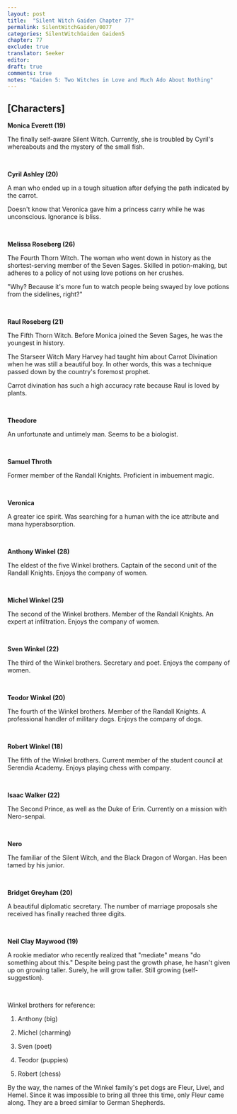 ```yaml
---
layout: post
title:  "Silent Witch Gaiden Chapter 77"
permalink: SilentWitchGaiden/0077
categories: SilentWitchGaiden Gaiden5
chapter: 77
exclude: true
translator: Seeker
editor: 
draft: true
comments: true
notes: "Gaiden 5: Two Witches in Love and Much Ado About Nothing"
---
```

<h2>[Characters]</h2>

**Monica Everett (19)**

The finally self-aware Silent Witch. Currently, she is troubled by Cyril's whereabouts and the mystery of the small fish.

<br/>

**Cyril Ashley (20)**

A man who ended up in a tough situation after defying the path indicated by the carrot.

Doesn't know that Veronica gave him a princess carry while he was unconscious. Ignorance is bliss.

<br/>

**Melissa Roseberg (26)**

The Fourth Thorn Witch. The woman who went down in history as the shortest-serving member of the Seven Sages. Skilled in potion-making, but adheres to a policy of not using love potions on her crushes. 

"Why? Because it's more fun to watch people being swayed by love potions from the sidelines, right?"

<br/>

**Raul Roseberg (21)**

The Fifth Thorn Witch. Before Monica joined the Seven Sages, he was the youngest in history.

The Starseer Witch Mary Harvey had taught him about Carrot Divination when he was still a beautiful boy. In other words, this was a technique passed down by the country's foremost prophet.

Carrot divination has such a high accuracy rate because Raul is loved by plants.

<br/>

**Theodore**

An unfortunate and untimely man. Seems to be a biologist.

<br/>

**Samuel Throth**

Former member of the Randall Knights. Proficient in imbuement magic.

<br/>

**Veronica**

A greater ice spirit. Was searching for a human with the ice attribute and mana hyperabsorption.

<br/>

**Anthony Winkel (28)**

The eldest of the five Winkel brothers. Captain of the second unit of the Randall Knights. Enjoys the company of women.

<br/>

**Michel Winkel (25)**

The second of the Winkel brothers. Member of the Randall Knights. An expert at infiltration. Enjoys the company of women.

<br/>

**Sven Winkel (22)**

The third of the Winkel brothers. Secretary and poet. Enjoys the company of women.

<br/>

**Teodor Winkel (20)**

The fourth of the Winkel brothers. Member of the Randall Knights. A professional handler of military dogs. Enjoys the company of dogs.

<br/>

**Robert Winkel (18)**

The fifth of the Winkel brothers. Current member of the student council at Serendia Academy. Enjoys playing chess with company.

<br/>

**Isaac Walker (22)**

The Second Prince, as well as the Duke of Erin. Currently on a mission with Nero-senpai.

<br/>

**Nero**

The familiar of the Silent Witch, and the Black Dragon of Worgan. Has been tamed by his junior.

<br/>

**Bridget Greyham (20)**

A beautiful diplomatic secretary. The number of marriage proposals she received has finally reached three digits.

<br/>

**Neil Clay Maywood (19)**

A rookie mediator who recently realized that "mediate" means "do something about this." Despite being past the growth phase, he hasn't given up on growing taller. Surely, he will grow taller. Still growing (self-suggestion).

<br/>

Winkel brothers for reference:

1. Anthony (big)

2. Michel (charming)

3. Sven (poet)

4. Teodor (puppies)

5. Robert (chess)

By the way, the names of the Winkel family's pet dogs are Fleur, Livel, and Hemel. Since it was impossible to bring all three this time, only Fleur came along. They are a breed similar to German Shepherds.





